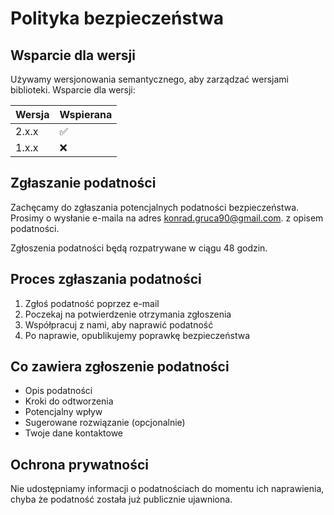 # Polityka bezpieczeństwa

## Wsparcie dla wersji

Używamy wersjonowania semantycznego, aby zarządzać wersjami biblioteki. Wsparcie dla wersji:

| Wersja | Wspierana          |
| ------ | ------------------ |
| 2.x.x  | :white_check_mark: |
| 1.x.x  | :x:                |

## Zgłaszanie podatności

Zachęcamy do zgłaszania potencjalnych podatności bezpieczeństwa. Prosimy o wysłanie e-maila na adres  konrad.gruca90@gmail.com. z opisem podatności.

Zgłoszenia podatności będą rozpatrywane w ciągu 48 godzin.

## Proces zgłaszania podatności

1. Zgłoś podatność poprzez e-mail
2. Poczekaj na potwierdzenie otrzymania zgłoszenia
3. Współpracuj z nami, aby naprawić podatność
4. Po naprawie, opublikujemy poprawkę bezpieczeństwa

## Co zawiera zgłoszenie podatności

- Opis podatności
- Kroki do odtworzenia
- Potencjalny wpływ
- Sugerowane rozwiązanie (opcjonalnie)
- Twoje dane kontaktowe

## Ochrona prywatności

Nie udostępniamy informacji o podatnościach do momentu ich naprawienia, chyba że podatność została już publicznie ujawniona.
